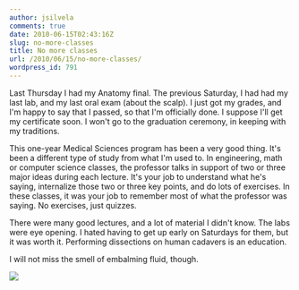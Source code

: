 ```yaml
---
author: jsilvela
comments: true
date: 2010-06-15T02:43:16Z
slug: no-more-classes
title: No more classes
url: /2010/06/15/no-more-classes/
wordpress_id: 791
---
```


Last Thursday I had my Anatomy final. The previous Saturday, I had had my last lab, and my last oral exam (about the scalp). I just got my grades, and I'm happy to say that I passed, so that I'm officially done. I suppose I'll get my certificate soon. I won't go to the graduation ceremony, in keeping with my traditions.

This one-year Medical Sciences program has been a very good thing. It's been a different type of study from what I'm used to. In engineering, math or computer science classes, the professor talks in support of two or three major ideas during each lecture. It's your job to understand what he's saying, internalize those two or three key points, and do lots of exercises. In these classes, it was your job to remember most of what the professor was saying. No exercises, just quizzes.

There were many good lectures, and a lot of material I didn't know. The labs were eye opening. I hated having to get up early on Saturdays for them, but it was worth it. Performing dissections on human cadavers is an education.

I will not miss the smell of embalming fluid, though.

[![](http://jsilvela.smugmug.com/Other/Anatomy-Lab/IMG0237-2-of-9/890993741_WEMjU-S.jpg)](http://jsilvela.smugmug.com/Other/Anatomy-Lab/12444833_tZp3b#890993741_WEMjU-A-LB)
